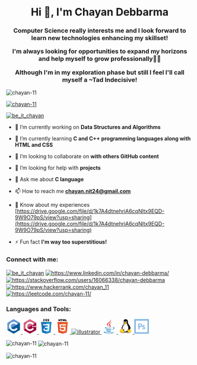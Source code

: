 <h1 align="center">Hi 👋, I'm Chayan Debbarma</h1>
<h3 align="center">Computer Science really interests me and I look forward to learn new technologies enhancing my skillset!
  
I'm always looking for opportunities to expand my horizons and help myself to grow professionally👨‍💻

Although I'm in my exploration phase but still I feel I'll call myself a ~Tad Indecisive!</h3>

<p align="left"> <img src="https://komarev.com/ghpvc/?username=chayan-11&label=Profile%20views&color=0e75b6&style=flat" alt="chayan-11" /> </p>

<p align="left"> <a href="https://github.com/ryo-ma/github-profile-trophy"><img src="https://github-profile-trophy.vercel.app/?username=chayan-11" alt="chayan-11" /></a> </p>

<p align="left"> <a href="https://twitter.com/be_it_chayan" target="blank"><img src="https://img.shields.io/twitter/follow/be_it_chayan?logo=twitter&style=for-the-badge" alt="be_it_chayan" /></a> </p>

- 🔭 I’m currently working on **Data Structures and Algorithms**

- 🌱 I’m currently learning **C and C++ programming languages along with HTML and CSS**

- 👯 I’m looking to collaborate on **with others GitHub content**

- 🤝 I’m looking for help with **projects**

- 💬 Ask me about **C language**

- 📫 How to reach me **chayan.nit24@gmail.com**

- 📄 Know about my experiences [https://drive.google.com/file/d/1k7A4dtnehriA6cqNltx9EQD-9W9O79pS/view?usp=sharing](https://drive.google.com/file/d/1k7A4dtnehriA6cqNltx9EQD-9W9O79pS/view?usp=sharing)

- ⚡ Fun fact **I'm way too superstitious!**

<h3 align="left">Connect with me:</h3>
<p align="left">
<a href="https://twitter.com/be_it_chayan" target="blank"><img align="center" src="https://raw.githubusercontent.com/rahuldkjain/github-profile-readme-generator/master/src/images/icons/Social/twitter.svg" alt="be_it_chayan" height="30" width="40" /></a>
<a href="https://www.linkedin.com/in/chayan-debbarma/" target="blank"><img align="center" src="https://raw.githubusercontent.com/rahuldkjain/github-profile-readme-generator/master/src/images/icons/Social/linked-in-alt.svg" alt="https://www.linkedin.com/in/chayan-debbarma/" height="30" width="40" /></a>
<a href="https://stackoverflow.com/users/16066338/chayan-debbarma" target="blank"><img align="center" src="https://raw.githubusercontent.com/rahuldkjain/github-profile-readme-generator/master/src/images/icons/Social/stack-overflow.svg" alt="https://stackoverflow.com/users/16066338/chayan-debbarma" height="30" width="40" /></a>
<a href="https://www.hackerrank.com/chayan_11" target="blank"><img align="center" src="https://raw.githubusercontent.com/rahuldkjain/github-profile-readme-generator/master/src/images/icons/Social/hackerrank.svg" alt="https://www.hackerrank.com/chayan_11" height="30" width="40" /></a>
<a href="https://leetcode.com/Chayan-11/" target="blank"><img align="center" src="https://raw.githubusercontent.com/rahuldkjain/github-profile-readme-generator/master/src/images/icons/Social/leet-code.svg" alt="https://leetcode.com/chayan-11/" height="30" width="40" /></a>
</p>

<h3 align="left">Languages and Tools:</h3>
<p align="left"> <a href="https://www.cprogramming.com/" target="_blank"> <img src="https://raw.githubusercontent.com/devicons/devicon/master/icons/c/c-original.svg" alt="c" width="40" height="40"/> </a> <a href="https://www.w3schools.com/cpp/" target="_blank"> <img src="https://raw.githubusercontent.com/devicons/devicon/master/icons/cplusplus/cplusplus-original.svg" alt="cplusplus" width="40" height="40"/> </a> <a href="https://www.w3schools.com/css/" target="_blank"> <img src="https://raw.githubusercontent.com/devicons/devicon/master/icons/css3/css3-original-wordmark.svg" alt="css3" width="40" height="40"/> </a> <a href="https://www.w3.org/html/" target="_blank"> <img src="https://raw.githubusercontent.com/devicons/devicon/master/icons/html5/html5-original-wordmark.svg" alt="html5" width="40" height="40"/> </a> <a href="https://www.adobe.com/in/products/illustrator.html" target="_blank"> <img src="https://www.vectorlogo.zone/logos/adobe_illustrator/adobe_illustrator-icon.svg" alt="illustrator" width="40" height="40"/> </a> <a href="https://www.java.com" target="_blank"> <img src="https://raw.githubusercontent.com/devicons/devicon/master/icons/java/java-original.svg" alt="java" width="40" height="40"/> </a> <a href="https://www.linux.org/" target="_blank"> <img src="https://raw.githubusercontent.com/devicons/devicon/master/icons/linux/linux-original.svg" alt="linux" width="40" height="40"/> </a> <a href="https://www.photoshop.com/en" target="_blank"> <img src="https://raw.githubusercontent.com/devicons/devicon/master/icons/photoshop/photoshop-line.svg" alt="photoshop" width="40" height="40"/> </a> </p>

<p><img align="left" src="https://github-readme-stats.vercel.app/api/top-langs?username=chayan-11&show_icons=true&locale=en&layout=compact" alt="chayan-11" /></p>

<p>&nbsp;<img align="center" src="https://github-readme-stats.vercel.app/api?username=chayan-11&show_icons=true&locale=en" alt="chayan-11" /></p>

<p><img align="center" src="https://github-readme-streak-stats.herokuapp.com/?user=chayan-11&" alt="chayan-11" /></p>


